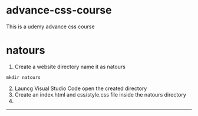 # advance-css-course
This is a udemy advance css course

# natours
1. Create a website directory name it as natours
```
mkdir natours
```
2. Launcg Visual Studio Code open the created directory
3. Create an index.html and css/style.css file inside the natours directory
4. 


___

